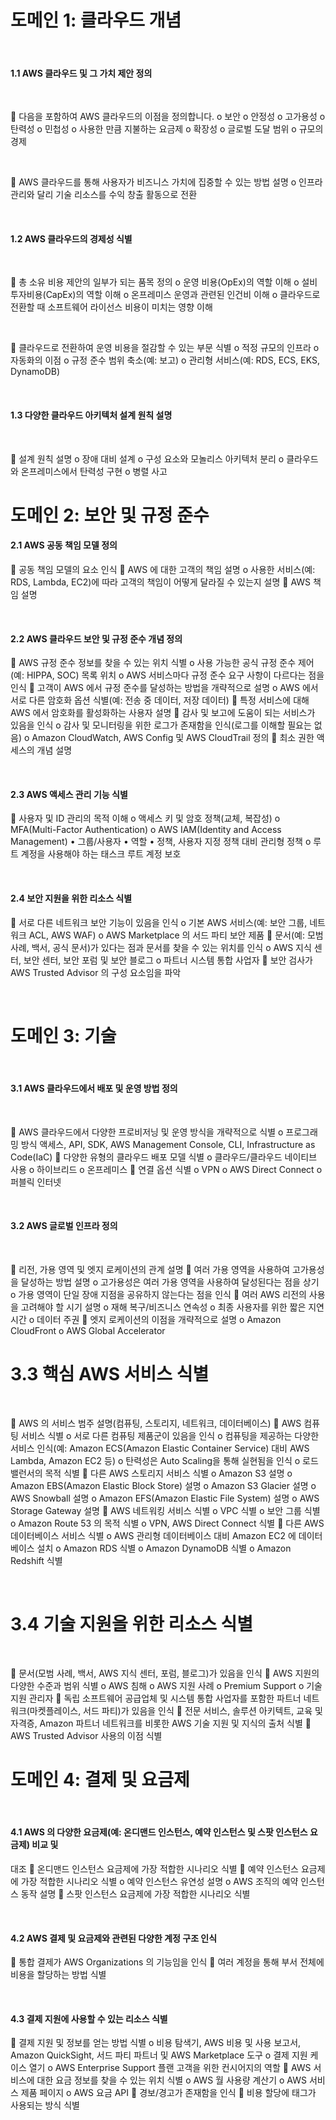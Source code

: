 # 도메인 1: 클라우드 개념

</br>

#### 1.1 AWS 클라우드 및 그 가치 제안 정의

</br>

 다음을 포함하여 AWS 클라우드의 이점을 정의합니다.
o 보안
o 안정성
o 고가용성
o 탄력성
o 민첩성
o 사용한 만큼 지불하는 요금제
o 확장성
o 글로벌 도달 범위
o 규모의 경제

</br>

 AWS 클라우드를 통해 사용자가 비즈니스 가치에 집중할 수 있는 방법 설명
o 인프라 관리와 달리 기술 리소스를 수익 창출 활동으로 전환

</br>

#### 1.2 AWS 클라우드의 경제성 식별

</br>

 총 소유 비용 제안의 일부가 되는 품목 정의
o 운영 비용(OpEx)의 역할 이해
o 설비투자비용(CapEx)의 역할 이해
o 온프레미스 운영과 관련된 인건비 이해
o 클라우드로 전환할 때 소프트웨어 라이선스 비용이 미치는 영향 이해

</br>

 클라우드로 전환하여 운영 비용을 절감할 수 있는 부문 식별
o 적정 규모의 인프라
o 자동화의 이점
o 규정 준수 범위 축소(예: 보고)
o 관리형 서비스(예: RDS, ECS, EKS, DynamoDB)

</br>

#### 1.3 다양한 클라우드 아키텍처 설계 원칙 설명

</br>

 설계 원칙 설명
o 장애 대비 설계
o 구성 요소와 모놀리스 아키텍처 분리
o 클라우드와 온프레미스에서 탄력성 구현
o 병렬 사고

# 도메인 2: 보안 및 규정 준수

#### 2.1 AWS 공동 책임 모델 정의
 공동 책임 모델의 요소 인식
 AWS 에 대한 고객의 책임 설명
o 사용한 서비스(예: RDS, Lambda, EC2)에 따라 고객의 책임이 어떻게 달라질 수
있는지 설명
 AWS 책임 설명

</br>

#### 2.2 AWS 클라우드 보안 및 규정 준수 개념 정의
 AWS 규정 준수 정보를 찾을 수 있는 위치 식별
o 사용 가능한 공식 규정 준수 제어(예: HIPPA, SOC) 목록 위치
o AWS 서비스마다 규정 준수 요구 사항이 다르다는 점을 인식
 고객이 AWS 에서 규정 준수를 달성하는 방법을 개략적으로 설명
o AWS 에서 서로 다른 암호화 옵션 식별(예: 전송 중 데이터, 저장 데이터)
 특정 서비스에 대해 AWS 에서 암호화를 활성화하는 사용자 설명
 감사 및 보고에 도움이 되는 서비스가 있음을 인식
o 감사 및 모니터링을 위한 로그가 존재함을 인식(로그를 이해할 필요는 없음)
o Amazon CloudWatch, AWS Config 및 AWS CloudTrail 정의
 최소 권한 액세스의 개념 설명

</br>

#### 2.3 AWS 액세스 관리 기능 식별
 사용자 및 ID 관리의 목적 이해
o 액세스 키 및 암호 정책(교체, 복잡성)
o MFA(Multi-Factor Authentication)
o AWS IAM(Identity and Access Management)
• 그룹/사용자
• 역할
• 정책, 사용자 지정 정책 대비 관리형 정책
o 루트 계정을 사용해야 하는 태스크
루트 계정 보호

</br>

#### 2.4 보안 지원을 위한 리소스 식별
 서로 다른 네트워크 보안 기능이 있음을 인식
o 기본 AWS 서비스(예: 보안 그룹, 네트워크 ACL, AWS WAF)
o AWS Marketplace 의 서드 파티 보안 제품
 문서(예: 모범 사례, 백서, 공식 문서)가 있다는 점과 문서를 찾을 수 있는 위치를 인식
o AWS 지식 센터, 보안 센터, 보안 포럼 및 보안 블로그
o 파트너 시스템 통합 사업자
 보안 검사가 AWS Trusted Advisor 의 구성 요소임을 파악

</br>

# 도메인 3: 기술

</br>

#### 3.1 AWS 클라우드에서 배포 및 운영 방법 정의

</br>

 AWS 클라우드에서 다양한 프로비저닝 및 운영 방식을 개략적으로 식별
o 프로그래밍 방식 액세스, API, SDK, AWS Management Console, CLI, Infrastructure as Code(IaC)
 다양한 유형의 클라우드 배포 모델 식별
o 클라우드/클라우드 네이티브 사용
o 하이브리드
o 온프레미스
 연결 옵션 식별
o VPN
o AWS Direct Connect
o 퍼블릭 인터넷

</br>

#### 3.2 AWS 글로벌 인프라 정의

</br>

 리전, 가용 영역 및 엣지 로케이션의 관계 설명
 여러 가용 영역을 사용하여 고가용성을 달성하는 방법 설명
o 고가용성은 여러 가용 영역을 사용하여 달성된다는 점을 상기
o 가용 영역이 단일 장애 지점을 공유하지 않는다는 점을 인식
 여러 AWS 리전의 사용을 고려해야 할 시기 설명
o 재해 복구/비즈니스 연속성
o 최종 사용자를 위한 짧은 지연 시간
o 데이터 주권
 엣지 로케이션의 이점을 개략적으로 설명
o Amazon CloudFront
o AWS Global Accelerator

# 3.3 핵심 AWS 서비스 식별

</br>

 AWS 의 서비스 범주 설명(컴퓨팅, 스토리지, 네트워크, 데이터베이스)
 AWS 컴퓨팅 서비스 식별
o 서로 다른 컴퓨팅 제품군이 있음을 인식
o 컴퓨팅을 제공하는 다양한 서비스 인식(예: Amazon ECS(Amazon Elastic Container
Service) 대비 AWS Lambda, Amazon EC2 등)
o 탄력성은 Auto Scaling을 통해 실현됨을 인식
o 로드 밸런서의 목적 식별
 다른 AWS 스토리지 서비스 식별
o Amazon S3 설명
o Amazon EBS(Amazon Elastic Block Store) 설명
o Amazon S3 Glacier 설명
o AWS Snowball 설명
o Amazon EFS(Amazon Elastic File System) 설명
o AWS Storage Gateway 설명
 AWS 네트워킹 서비스 식별
o VPC 식별
o 보안 그룹 식별
o Amazon Route 53 의 목적 식별
o VPN, AWS Direct Connect 식별
 다른 AWS 데이터베이스 서비스 식별
o AWS 관리형 데이터베이스 대비 Amazon EC2 에 데이터베이스 설치
o Amazon RDS 식별
o Amazon DynamoDB 식별
o Amazon Redshift 식별

</br>

# 3.4 기술 지원을 위한 리소스 식별

</br>

 문서(모범 사례, 백서, AWS 지식 센터, 포럼, 블로그)가 있음을 인식
 AWS 지원의 다양한 수준과 범위 식별
o AWS 침해
o AWS 지원 사례
o Premium Support
o 기술 지원 관리자
 독립 소프트웨어 공급업체 및 시스템 통합 사업자를 포함한 파트너 네트워크(마켓플레이스,
서드 파티)가 있음을 인식
 전문 서비스, 솔루션 아키텍트, 교육 및 자격증, Amazon 파트너 네트워크를 비롯한 AWS
기술 지원 및 지식의 출처 식별
 AWS Trusted Advisor 사용의 이점 식별

# 도메인 4: 결제 및 요금제

</br>

#### 4.1 AWS 의 다양한 요금제(예: 온디맨드 인스턴스, 예약 인스턴스 및 스팟 인스턴스 요금제) 비교 및
대조
 온디맨드 인스턴스 요금제에 가장 적합한 시나리오 식별
 예약 인스턴스 요금제에 가장 적합한 시나리오 식별
o 예약 인스턴스 유연성 설명
o AWS 조직의 예약 인스턴스 동작 설명
 스팟 인스턴스 요금제에 가장 적합한 시나리오 식별

</br>

#### 4.2 AWS 결제 및 요금제와 관련된 다양한 계정 구조 인식
 통합 결제가 AWS Organizations 의 기능임을 인식
 여러 계정을 통해 부서 전체에 비용을 할당하는 방법 식별

</br>

#### 4.3 결제 지원에 사용할 수 있는 리소스 식별
 결제 지원 및 정보를 얻는 방법 식별
o 비용 탐색기, AWS 비용 및 사용 보고서, Amazon QuickSight, 서드 파티 파트너 및
AWS Marketplace 도구
o 결제 지원 케이스 열기
o AWS Enterprise Support 플랜 고객을 위한 컨시어지의 역할
 AWS 서비스에 대한 요금 정보를 찾을 수 있는 위치 식별
o AWS 월 사용량 계산기
o AWS 서비스 제품 페이지
o AWS 요금 API
 경보/경고가 존재함을 인식
 비용 할당에 태그가 사용되는 방식 식별